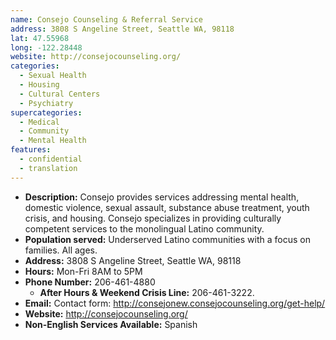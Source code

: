 ```yaml
---
name: Consejo Counseling & Referral Service
address: 3808 S Angeline Street, Seattle WA, 98118
lat: 47.55968
long: -122.28448
website: http://consejocounseling.org/
categories:
  - Sexual Health
  - Housing
  - Cultural Centers
  - Psychiatry
supercategories:
  - Medical
  - Community
  - Mental Health
features:
  - confidential
  - translation
---
```

- **Description:** Consejo provides services addressing mental health, domestic violence, sexual assault, substance abuse treatment, youth crisis, and housing. Consejo specializes in providing culturally competent services to the monolingual Latino community.
- **Population served:** Underserved Latino communities with a focus on families. All ages.
- **Address:** 3808 S Angeline Street, Seattle WA, 98118
- **Hours:** Mon-Fri 8AM to 5PM
- **Phone Number:** 206-461-4880
   - **After Hours & Weekend Crisis Line:** 206-461-3222.
- **Email:** Contact form: <http://consejonew.consejocounseling.org/get-help/>
- **Website:** <http://consejocounseling.org/>
- **Non-English Services Available:** Spanish
